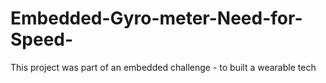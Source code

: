 # Embedded-Gyro-meter-Need-for-Speed-
This project was part of an embedded challenge - to built a wearable tech
